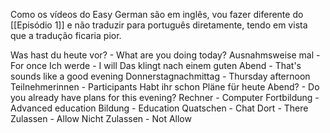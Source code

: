 Como os vídeos do Easy German são em inglês, vou fazer diferente do [[Episódio 1]] e não traduzir para português diretamente, tendo em vista que a tradução ficaria pior.

Was hast du heute vor? - What are you doing today?
Ausnahmsweise mal - For once
Ich werde - I will 
Das klingt nach einem guten Abend - That's sounds like a good evening
Donnerstagnachmittag - Thursday afternoon
Teilnehmerinnen - Participants
Habt ihr schon Pläne für heute Abend? - Do you already have plans for this evening?
Rechner - Computer
Fortbildung - Advanced education
Bildung - Education
Quatschen - Chat
Dort - There
Zulassen - Allow
Nicht Zulassen - Not Allow